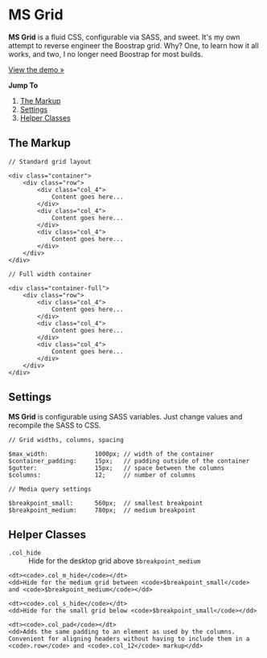 # MS Grid

**MS Grid** is a fluid CSS, configurable via SASS, and sweet. It's my own attempt to reverse engineer the Boostrap grid. Why? One, to learn how it all works, and two, I no longer need Boostrap for most builds.

[View the demo &raquo;](http://michaelshores.com/ms-grid)

**Jump To**

1. [The Markup](#markup)
2. [Settings](#settings)
3. [Helper Classes](#helper)

## <a name="markup"></a>The Markup

```
// Standard grid layout

<div class="container">
    <div class="row">
        <div class="col_4">
            Content goes here...
        </div>
        <div class="col_4">
            Content goes here...
        </div>
        <div class="col_4">
            Content goes here...
        </div>
    </div>
</div>

// Full width container

<div class="container-full">
    <div class="row">
        <div class="col_4">
            Content goes here...
        </div>
        <div class="col_4">
            Content goes here...
        </div>
        <div class="col_4">
            Content goes here...
        </div>
    </div>
</div>
```

## <a name="settings"></a>Settings

**MS Grid** is configurable using SASS variables. Just change values and recompile the SASS to CSS.

```
// Grid widths, columns, spacing

$max_width:             1000px; // width of the container
$container_padding:     15px;   // padding outside of the container
$gutter:                15px;   // space between the columns
$columns:               12;     // number of columns

// Media query settings

$breakpoint_small:      560px;  // smallest breakpoint
$breakpoint_medium:     780px;  // medium breakpoint
```

## <a name="helper"></a>Helper Classes

<dl>
    <dt><code>.col_hide</code></dt>
    <dd>Hide for the desktop grid above <code>$breakpoint_medium</code></dd>

    <dt><code>.col_m_hide</code></dt>
    <dd>Hide for the medium grid between <code>$breakpoint_small</code> and <code>$breakpoint_medium</code></dd>

    <dt><code>.col_s_hide</code></dt>
    <dd>Hide for the small grid below <code>$breakpoint_small</code></dd>

    <dt><code>.col_pad</code></dt>
    <dd>Adds the same padding to an element as used by the columns. Convenient for aligning headers without having to include them in a <code>.row</code> and <code>.col_12</code> markup</dd>
</dl>